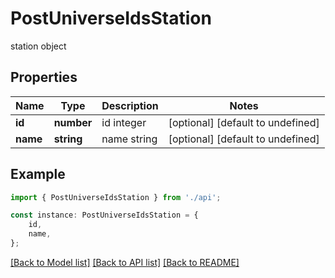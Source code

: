 # PostUniverseIdsStation

station object

## Properties

Name | Type | Description | Notes
------------ | ------------- | ------------- | -------------
**id** | **number** | id integer | [optional] [default to undefined]
**name** | **string** | name string | [optional] [default to undefined]

## Example

```typescript
import { PostUniverseIdsStation } from './api';

const instance: PostUniverseIdsStation = {
    id,
    name,
};
```

[[Back to Model list]](../README.md#documentation-for-models) [[Back to API list]](../README.md#documentation-for-api-endpoints) [[Back to README]](../README.md)
